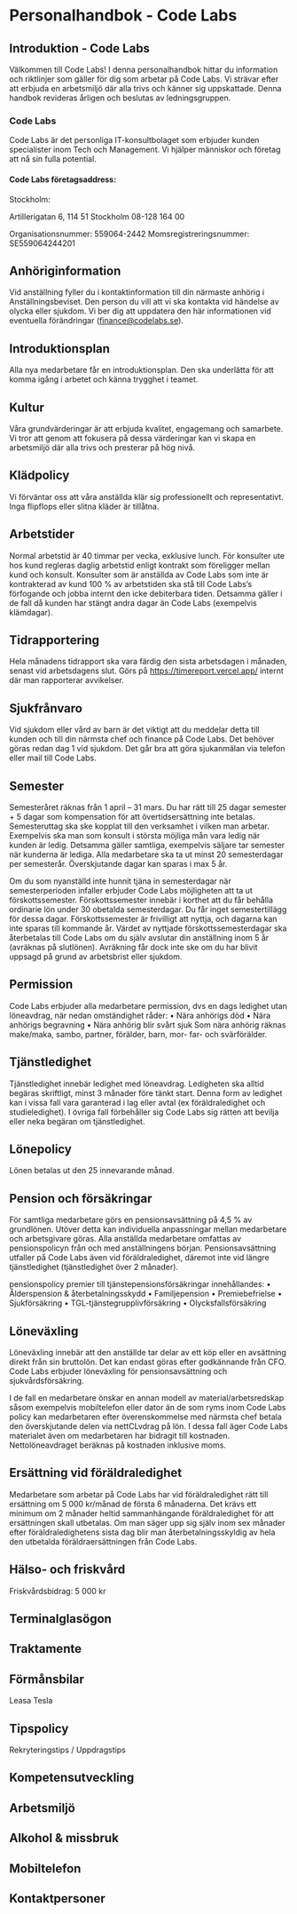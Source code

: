 # Personalhandbok - Code Labs

## Introduktion - Code Labs

Välkommen till Code Labs! I denna personalhandbok hittar du information och riktlinjer som gäller för dig som arbetar på Code Labs. Vi strävar efter att erbjuda en arbetsmiljö där alla trivs och känner sig uppskattade. Denna handbok revideras årligen och beslutas av ledningsgruppen.

### Code Labs

Code Labs är det personliga IT-konsultbolaget som erbjuder kunden specialister inom Tech och Management. Vi hjälper människor och företag att nå sin fulla potential.

#### Code Labs företagsaddress:

Stockholm:

Artillerigatan 6, 114 51 Stockholm
08-128 164 00

Organisationsnummer: 559064-2442
Momsregistreringsnummer: SE559064244201

## Anhöriginformation

Vid anställning fyller du i kontaktinformation till din närmaste anhörig i Anställningsbeviset. Den person du vill att vi ska kontakta vid händelse av olycka eller sjukdom. Vi ber dig att uppdatera den här informationen vid eventuella förändringar (finance@codelabs.se).

## Introduktionsplan

Alla nya medarbetare får en introduktionsplan. Den ska underlätta för att komma igång i arbetet och känna trygghet i teamet.

## Kultur

Våra grundvärderingar är att erbjuda kvalitet, engagemang och samarbete. Vi tror att genom att fokusera på dessa värderingar kan vi skapa en arbetsmiljö där alla trivs och presterar på hög nivå.

## Klädpolicy

Vi förväntar oss att våra anställda klär sig professionellt och representativt. Inga flipflops eller slitna kläder är tillåtna.

## Arbetstider

Normal arbetstid är 40 timmar per vecka, exklusive lunch. För konsulter ute hos kund regleras daglig arbetstid enligt kontrakt som föreligger mellan kund och konsult. Konsulter som är anställda av Code Labs som inte är kontrakterad av kund 100 % av arbetstiden ska stå till Code Labs’s förfogande och jobba internt den icke debiterbara tiden. Detsamma gäller i de fall då kunden har stängt andra dagar än Code Labs (exempelvis klämdagar).

## Tidrapportering

Hela månadens tidrapport ska vara färdig den sista arbetsdagen i månaden, senast vid arbetsdagens slut. Görs på https://timereport.vercel.app/ internt där man rapporterar avvikelser.

## Sjukfrånvaro

Vid sjukdom eller vård av barn är det viktigt att du meddelar detta till kunden och till din närmsta chef och finance på Code Labs. Det behöver göras redan dag 1 vid sjukdom. Det går bra att göra sjukanmälan via telefon eller mail till Code Labs.

## Semester

Semesteråret räknas från 1 april – 31 mars. Du har rätt till 25 dagar semester + 5 dagar som kompensation för att övertidsersättning inte betalas. Semesteruttag ska ske kopplat till den verksamhet i vilken man arbetar. Exempelvis ska man som konsult i största möjliga mån vara ledig när kunden är ledig. Detsamma gäller samtliga, exempelvis säljare tar semester när kunderna är lediga. Alla medarbetare ska ta ut minst 20 semesterdagar per semesterår. Överskjutande dagar kan sparas i max 5 år.

Om du som nyanställd inte hunnit tjäna in semesterdagar när semesterperioden infaller erbjuder Code Labs möjligheten att ta ut förskottssemester. Förskottssemester innebär i korthet att du får behålla ordinarie lön under 30 obetalda semesterdagar. Du får inget semestertillägg för dessa dagar. Förskottssemester är frivilligt att nyttja, och dagarna kan inte sparas till kommande år. Värdet av nyttjade förskottssemesterdagar ska återbetalas till Code Labs om du själv avslutar din anställning inom 5 år (avräknas på slutlönen). Avräkning får dock inte ske om du har blivit uppsagd på grund av arbetsbrist eller sjukdom.

## Permission

Code Labs erbjuder alla medarbetare permission, dvs en dags ledighet utan löneavdrag, när nedan omständighet råder:
• Nära anhörigs död
• Nära anhörigs begravning
• Nära anhörig blir svårt sjuk
Som nära anhörig räknas make/maka, sambo, partner, förälder, barn, mor- far- och svärförälder.

## Tjänstledighet

Tjänstledighet innebär ledighet med löneavdrag. Ledigheten ska alltid begäras skriftligt, minst 3 månader före tänkt start. Denna form av ledighet kan i vissa fall vara garanterad i lag eller avtal (ex föräldraledighet och studieledighet). I övriga fall förbehåller sig Code Labs sig rätten att bevilja eller neka begäran om tjänstledighet.

## Lönepolicy

Lönen betalas ut den 25 innevarande månad.

## Pension och försäkringar

För samtliga medarbetare görs en pensionsavsättning på 4,5 % av grundlönen. Utöver detta kan individuella anpassningar mellan medarbetare och arbetsgivare göras. Alla anställda medarbetare omfattas av pensionspolicyn från och med anställningens början. Pensionsavsättning utfaller på Code Labs även vid föräldraledighet, däremot inte vid längre tjänstledighet (tjänstledighet över 2 månader).

pensionspolicy premier till tjänstepensionsförsäkringar innehållandes:
• Ålderspension & återbetalningsskydd
• Familjepension
• Premiebefrielse
• Sjukförsäkring
• TGL-tjänstegrupplivförsäkring
• Olycksfallsförsäkring

## Löneväxling

Löneväxling innebär att den anställde tar delar av ett köp eller en avsättning direkt från sin bruttolön. Det kan endast göras efter godkännande från CFO. Code Labs erbjuder löneväxling för pensionsavsättning och sjukvårdsförsäkring.

I de fall en medarbetare önskar en annan modell av material/arbetsredskap såsom exempelvis mobiltelefon eller dator än de som ryms inom Code Labs policy kan medarbetaren efter överenskommelse med närmsta chef betala den överskjutande delen via nettCLvdrag på lön. I dessa fall äger Code Labs materialet även om medarbetaren har bidragit till kostnaden. Nettolöneavdraget beräknas på kostnaden inklusive moms.

## Ersättning vid föräldraledighet

Medarbetare som arbetar på Code Labs har vid föräldraledighet rätt till ersättning om 5 000 kr/månad de första 6 månaderna. Det krävs ett minimum om 2 månader heltid sammanhängande föräldraledighet för att ersättningen skall utbetalas. Om man säger upp sig själv inom sex månader efter föräldraledighetens sista dag blir man återbetalningsskyldig av hela den utbetalda föräldraersättningen från Code Labs.

## Hälso- och friskvård

Friskvårdsbidrag: 5 000 kr

## Terminalglasögon

## Traktamente

## Förmånsbilar

Leasa Tesla

## Tipspolicy

Rekryteringstips / Uppdragstips

## Kompetensutveckling

## Arbetsmiljö

## Alkohol & missbruk

## Mobiltelefon

## Kontaktpersoner



